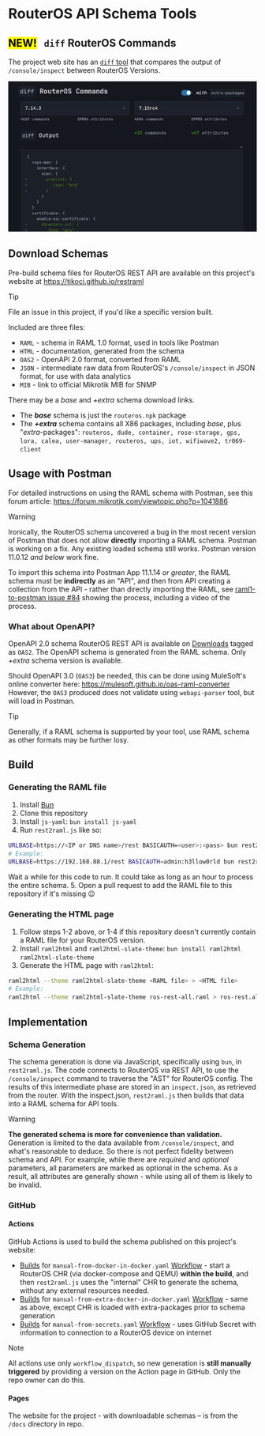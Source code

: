 # RouterOS API Schema Tools

## <mark>NEW!</mark>&nbsp;&nbsp;&nbsp;`diff` RouterOS Commands

The project web site has an [`diff` tool](https://tikoci.github.io/restraml) that compares the output of `/console/inspect` between RouterOS Versions.

[![](docs/screen-diff-dark.png)](https://tikoci.github.io/restraml)

## Download Schemas

Pre-build schema files for RouterOS REST API are available on this project's website at
https://tikoci.github.io/restraml

> [!TIP]
> File an issue in this project, if you'd like a specific version built.

Included are three files:
 * `RAML` - schema in RAML 1.0 format, used in tools like Postman
 * `HTML` - documentation, generated from the schema
 * `OAS2` - OpenAPI 2.0 format, converted from RAML
 * `JSON` - intermediate raw data from RouterOS's `/console/inspect` in JSON format, for use with data analytics
 * `MIB` - link to official Mikrotik MIB for SNMP

There may be a _base_ and _+extra_ schema download links.
* The **_base_** schema is just the `routeros.npk` package 
* The **_+extra_** schema contains all X86 packages, including _base_, plus "_extra_-packages": `routeros, dude, container, rose-storage, gps, lora, calea, user-manager, routeros, ups, iot, wifiwave2, tr069-client`

## Usage with Postman
For detailed instructions on using the RAML schema with Postman, see this forum article:
https://forum.mikrotik.com/viewtopic.php?p=1041886

> [!WARNING]
>
> Ironically, the RouterOS schema uncovered a bug in the most recent version of Postman that does not allow **directly** importing a RAML schema. Postman is working on a fix. Any existing loaded schema still works. Postman version 11.0.12 _and below_ work fine. 
>
To import this schema into Postman App 11.1.14 _or greater_, the RAML schema must be **indirectly** as an "API", and then from API creating a collection from the API - rather than directly importing the RAML, see [raml1-to-postman issue #84](
https://github.com/postmanlabs/raml1-to-postman/issues/84#issuecomment-2125114449)
showing the process, including a video of the process.

### What about OpenAPI?
OpenAPI 2.0 schema RouterOS REST API is available on [Downloads](https://tikoci.github.io/restraml) tagged as `OAS2`.   The OpenAPI schema is generated from the RAML schema.  Only _+extra_ schema version is available.  

Should OpenAPI 3.0 (`OAS3`) be needed, this can be done using MuleSoft's online converter here:
 https://mulesoft.github.io/oas-raml-converter
 However, the `OAS3` produced does not validate using `webapi-parser` tool, but will load in Postman. 
> [!TIP]
>
> Generally, if a RAML schema is supported by your tool, use RAML schema as other formats may be further losy.


## Build
### Generating the RAML file

1. Install [Bun](https://bun.sh/)
2. Clone this repository
3. Install `js-yaml`: 
 `bun install js-yaml`
4. Run `rest2raml.js` like so:
 ```sh
 URLBASE=https://<IP or DNS name>/rest BASICAUTH=<user>:<pass> bun rest2raml.js
 # Example:
 URLBASE=https://192.168.88.1/rest BASICAUTH=admin:h3llow0rld bun rest2raml.js
 ```
 Wait a while for this code to run. It could take as long as an hour to process the entire schema.
5. Open a pull request to add the RAML file to this repository if it's missing 😉

### Generating the HTML page

1. Follow steps 1-2 above, or 1-4 if this repository doesn't currently contain a RAML file for your RouterOS version.
2. Install `raml2html` and `raml2html-slate-theme`: 
 `bun install raml2html raml2html-slate-theme`
3. Generate the HTML page with `raml2html`:
 ```sh
 raml2html --theme raml2html-slate-theme <RAML file> > <HTML file>
 # Example:
 raml2html --theme raml2html-slate-theme ros-rest-all.raml > ros-rest.all.html
 ```

## Implementation

### Schema Generation
The schema generation is done via JavaScript, specifically using `bun`, in `rest2raml.js`. The code connects to RouterOS via REST API, to use the `/console/inspect` command to traverse the "AST" for RouterOS config. The results of this intermediate phase are stored in an `inspect.json`, as retrieved from the router. With the inspect.json, `rest2raml.js` then builds that data into a RAML schema for API tools. 

> [!WARNING]
> **The generated schema is more for convenience than validation.** Generation is limited to the data available from `/console/inspect`, and what's reasonable to deduce. So there is not perfect fidelity between schema and API. For example, while there are _required_ and _optional_ parameters, all parameters are marked as optional in the schema. As a result, all attributes are generally shown - while using all of them is likely to be invalid. 

### GitHub 

#### Actions

GitHub Actions is used to build the schema published on this project's website:
 * [Builds](https://github.com/tikoci/restraml/actions/workflows/manual-using-docker-in-docker.yaml) for `manual-from-docker-in-docker.yaml` [Workflow](https://github.com/tikoci/restraml/blob/main/.github/workflows/manual-using-docker-in-docker.yaml) - start a RouterOS CHR (via docker-compose and QEMU) **within the build**, and then `rest2raml.js` uses the "internal" CHR to generate the schema, without any external resources needed.
 * [Builds](https://github.com/tikoci/restraml/actions/workflows/manual-using-extra-docker-in-docker.yaml) for `manual-from-extra-docker-in-docker.yaml` [Workflow](https://github.com/tikoci/restraml/blob/main/.github/workflows/manual-using-extra-docker-in-docker.yaml) - same as above, except CHR is loaded with extra-packages prior to schema generation
 * [Builds](https://github.com/tikoci/restraml/actions/workflows/manual-from-secrets.yaml) for `manual-from-secrets.yaml` [Workflow](https://github.com/tikoci/restraml/blob/main/.github/workflows/manual-from-secrets.yaml) - uses GitHub Secret with information to connection to a RouterOS device on internet


> [!NOTE] 
>
> All actions use only `workflow_dispatch`, so new generation is **still manually triggered** by providing a version on the Action page in GitHub. Only the repo owner can do this. 


#### Pages 
The website for the project - with downloadable schemas – is from the `/docs` directory in repo.